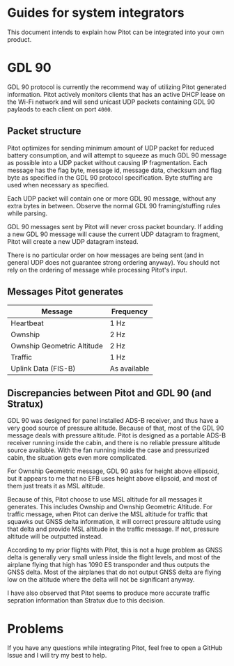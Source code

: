 # Guides for system integrators
This document intends to explain how Pitot can be integrated into your own product.

# GDL 90
GDL 90 protocol is currently the recommend way of utilizing Pitot generated information.
Pitot actively monitors clients that has an active DHCP lease on the Wi-Fi network and
will send unicast UDP packets containing GDL 90 paylaods to each client on port `4000`.

## Packet structure
Pitot optimizes for sending minimum amount of UDP packet for reduced battery consumption,
and will attempt to squeeze as much GDL 90 message as possible into a UDP packet without
causing IP fragmentation. Each message has the flag byte, message id, message data, checksum
and flag byte as specified in the GDL 90 protocol specification. Byte stuffing are used
when necessary as specified.

Each UDP packet will contain one or more GDL 90 message, without any extra bytes in between.
Observe the normal GDL 90 framing/stuffing rules while parsing.

GDL 90 messages sent by Pitot will never cross packet boundary. If adding a new GDL 90
message will cause the current UDP datagram to fragment, Pitot will create a new
UDP datagram instead.

There is no particular order on how messages are being sent (and in general UDP does not
guarantee strong ordering anyway). You should not rely
on the ordering of message while processing Pitot's input.

## Messages Pitot generates
| Message                       | Frequency    |
| ----------------------------- | ------------ |
| Heartbeat                     | 1 Hz         |
| Ownship                       | 2 Hz         |
| Ownship Geometric Altitude    | 2 Hz         |
| Traffic                       | 1 Hz         |
| Uplink Data (FIS-B)           | As available |

## Discrepancies between Pitot and GDL 90 (and Stratux)
GDL 90 was designed for panel installed ADS-B receiver, and thus have a very good source of
pressure altitude. Because of that, most of the GDL 90 message deals with pressure altitude.
Pitot is designed as a portable ADS-B receiver running inside the cabin, and there is no
reliable pressure altitude source available. With the fan running inside the case and
pressurized cabin, the situation gets even more complicated.

For Ownship Geometric message, GDL 90 asks for height above ellipsoid, but it appears to me that
no EFB uses height above ellipsoid, and most of them just treats it as MSL altitude.

Because of this, Pitot choose to use MSL altitude for all messages it generates. This includes
Ownship and Ownship Geometric Altitude. For traffic message, when Pitot can derive the MSL
altitude for traffic that squawks out GNSS delta information, it will correct pressure altitude
using that delta and provide MSL altitude in the traffic message. If not, pressure altitude
will be outputted instead.

According to my prior flights with Pitot, this is not a huge problem as GNSS delta is generally
very small unless inside the flight levels, and most of the airplane flying that high has 1090 ES
transponder and thus outputs the GNSS delta. Most of the airplanes that do not output GNSS delta
are flying low on the altitude where the delta will not be significant anyway.

I have also observed that Pitot seems to produce more accurate traffic sepration
information than Stratux due to this decision.

# Problems
If you have any questions while integrating Pitot, feel free to open a GitHub Issue
and I will try my best to help.
